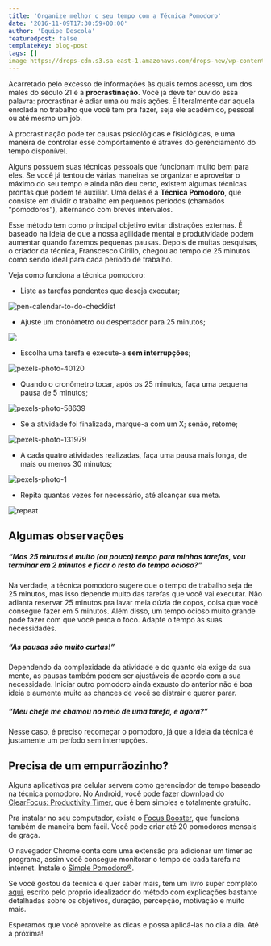 ```yaml
---
title: 'Organize melhor o seu tempo com a Técnica Pomodoro'
date: '2016-11-09T17:30:59+00:00'
author: 'Equipe Descola'
featuredpost: false
templateKey: blog-post
tags: []
image https://drops-cdn.s3.sa-east-1.amazonaws.com/drops-new/wp-content/uploads/2016/11/08195200/pomodoro-150x150.jpg
---
```

Acarretado pelo excesso de informações às quais temos acesso, um dos males do século 21 é a **procrastinação**. Você já deve ter ouvido essa palavra: procrastinar é adiar uma ou mais ações. É literalmente dar aquela enrolada no trabalho que você tem pra fazer, seja ele acadêmico, pessoal ou até mesmo um job.

A procrastinação pode ter causas psicológicas e fisiológicas, e uma maneira de controlar esse comportamento é através do gerenciamento do tempo disponível.

Alguns possuem suas técnicas pessoais que funcionam muito bem para eles. Se você já tentou de várias maneiras se organizar e aproveitar o máximo do seu tempo e ainda não deu certo, existem algumas técnicas prontas que podem te auxiliar. Uma delas é a **Técnica Pomodoro**, que consiste em dividir o trabalho em pequenos períodos (chamados “pomodoros”), alternando com breves intervalos.

Esse método tem como principal objetivo evitar distrações externas. É baseado na ideia de que a nossa agilidade mental e produtividade podem aumentar quando fazemos pequenas pausas. Depois de muitas pesquisas, o criador da técnica, Franscesco Cirillo, chegou ao tempo de 25 minutos como sendo ideal para cada período de trabalho.

Veja como funciona a técnica pomodoro:

- Liste as tarefas pendentes que deseja executar;

![pen-calendar-to-do-checklist](https://descola.org/drops/wp-content/uploads/2016/11/pen-calendar-to-do-checklist1-1024x463.jpg)

- Ajuste um cronômetro ou despertador para 25 minutos;

![](https://descola.org/drops/wp-content/uploads/2016/11/pexels-photo-1104711-1024x463.jpeg)

- Escolha uma tarefa e execute-a **sem interrupções**;

![pexels-photo-40120](https://descola.org/drops/wp-content/uploads/2016/11/pexels-photo-40120-1024x463.jpeg)

- Quando o cronômetro tocar, após os 25 minutos, faça uma pequena pausa de 5 minutos;

![pexels-photo-58639](https://descola.org/drops/wp-content/uploads/2016/11/pexels-photo-58639-1024x463.jpeg)

- Se a atividade foi finalizada, marque-a com um X; senão, retome;

![pexels-photo-131979](https://descola.org/drops/wp-content/uploads/2016/11/pexels-photo-131979-1024x486.jpeg)

- A cada quatro atividades realizadas, faça uma pausa mais longa, de mais ou menos 30 minutos;

![pexels-photo-1](https://descola.org/drops/wp-content/uploads/2016/11/pexels-photo-1-1024x463.jpg)

- Repita quantas vezes for necessário, até alcançar sua meta.

![repeat](https://descola.org/drops/wp-content/uploads/2016/11/repeat.png)

**Algumas observações**
-----------------------

##### “Mas 25 minutos é muito (ou pouco) tempo para minhas tarefas, vou terminar em 2 minutos e ficar o resto do tempo ocioso?”

Na verdade, a técnica pomodoro sugere que o tempo de trabalho seja de 25 minutos, mas isso depende muito das tarefas que você vai executar. Não adianta reservar 25 minutos pra lavar meia dúzia de copos, coisa que você consegue fazer em 5 minutos. Além disso, um tempo ocioso muito grande pode fazer com que você perca o foco. Adapte o tempo às suas necessidades.

##### “As pausas são muito curtas!”

Dependendo da complexidade da atividade e do quanto ela exige da sua mente, as pausas também podem ser ajustáveis de acordo com a sua necessidade. Iniciar outro pomodoro ainda exausto do anterior não é boa ideia e aumenta muito as chances de você se distrair e querer parar.

##### “Meu chefe me chamou no meio de uma tarefa, e agora?”

Nesse caso, é preciso recomeçar o pomodoro, já que a ideia da técnica é justamente um período sem interrupções.

Precisa de um empurrãozinho?
----------------------------

Alguns aplicativos pra celular servem como gerenciador de tempo baseado na técnica pomodoro. No Android, você pode fazer download do [ClearFocus: Productivity Timer](https://play.google.com/store/apps/details?id=personal.andreabasso.clearfocus&hl=pt-br), que é bem simples e totalmente gratuito.

Pra instalar no seu computador, existe o [Focus Booster](https://www.focusboosterapp.com/), que funciona também de maneira bem fácil. Você pode criar até 20 pomodoros mensais de graça.

O navegador Chrome conta com uma extensão pra adicionar um timer ao programa, assim você consegue monitorar o tempo de cada tarefa na internet. Instale o [Simple Pomodoro®](https://chrome.google.com/webstore/detail/simple-pomodoro%C2%AE/blidjjfbdbkcmegfnidmgndgdamhhelp).

Se você gostou da técnica e quer saber mais, tem um livro super completo [aqui](http://ramonkayo.com/wp-content/uploads/2014/03/PomodoroTechnique.pdf), escrito pelo próprio idealizador do método com explicações bastante detalhadas sobre os objetivos, duração, percepção, motivação e muito mais.

Esperamos que você aproveite as dicas e possa aplicá-las no dia a dia. Até a próxima!